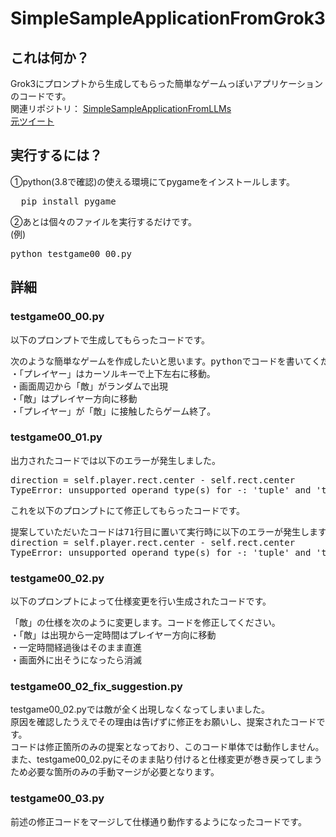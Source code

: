 # SimpleSampleApplicationFromGrok3
## これは何か？  
Grok3にプロンプトから生成してもらった簡単なゲームっぽいアプリケーションのコードです。  
関連リポジトリ： [SimpleSampleApplicationFromLLMs](https://github.com/CakeNNN/SimpleSampleApplicationFromLLMs)   
[元ツイート](https://x.com/CakeTwt/status/1895846186042736864)  

## 実行するには？  
①python(3.8で確認)の使える環境にてpygameをインストールします。 
<pre>
  pip install pygame
</pre>
②あとは個々のファイルを実行するだけです。  
(例)
<pre>
python testgame00_00.py  
</pre>

  
## 詳細
### testgame00_00.py
以下のプロンプトで生成してもらったコードです。
<pre>
次のような簡単なゲームを作成したいと思います。pythonでコードを書いてください。
・「プレイヤー」はカーソルキーで上下左右に移動。
・画面周辺から「敵」がランダムで出現
・「敵」はプレイヤー方向に移動
・「プレイヤー」が「敵」に接触したらゲーム終了。
</pre>  

### testgame00_01.py  
出力されたコードでは以下のエラーが発生しました。  
<pre>
direction = self.player.rect.center - self.rect.center
TypeError: unsupported operand type(s) for -: 'tuple' and 'tuple'
</pre>
これを以下のプロンプトにて修正してもらったコードです。  
<pre>
提案していただいたコードは71行目に置いて実行時に以下のエラーが発生します。修正をお願いできますか？
direction = self.player.rect.center - self.rect.center
TypeError: unsupported operand type(s) for -: 'tuple' and 'tuple'
</pre>

### testgame00_02.py  
以下のプロンプトによって仕様変更を行い生成されたコードです。  
<pre>
「敵」の仕様を次のように変更します。コードを修正してください。
・「敵」は出現から一定時間はプレイヤー方向に移動
・一定時間経過後はそのまま直進
・画面外に出そうになったら消滅  
</pre>

### testgame00_02_fix_suggestion.py  
testgame00_02.pyでは敵が全く出現しなくなってしまいました。  
原因を確認したうえでその理由は告げずに修正をお願いし、提案されたコードです。  
コードは修正箇所のみの提案となっており、このコード単体では動作しません。また、testgame00_02.pyにそのまま貼り付けると仕様変更が巻き戻ってしまうため必要な箇所のみの手動マージが必要となります。  

### testgame00_03.py  
前述の修正コードをマージして仕様通り動作するようになったコードです。


